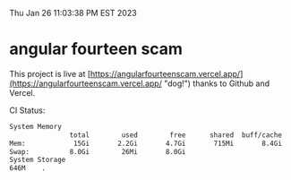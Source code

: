 Thu Jan 26 11:03:38 PM EST 2023

# angular fourteen scam


This project is live at [https://angularfourteenscam.vercel.app/](https://angularfourteenscam.vercel.app/ "dog!") thanks to Github and Vercel.

CI Status: 

```bash
System Memory
               total        used        free      shared  buff/cache   available
Mem:            15Gi       2.2Gi       4.7Gi       715Mi       8.4Gi        11Gi
Swap:          8.0Gi        26Mi       8.0Gi
System Storage
646M	.
